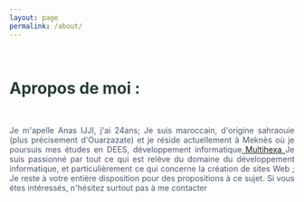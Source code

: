 ```yaml
---
layout: page
permalink: /about/
---
```

<br>
<h1 style="color:#273e3b;">Apropos de moi :</h1>
<br>
<p style="color:#49566e; text-align:justify;">Je m'apelle Anas IJJI, j'ai 24ans; Je suis maroccain, d'origine sahraouie (plus précisement d'Ouarzazate) et je réside actuellement â Meknès où je poursuis mes études en DEES, développement informatique<a href="www.multihexa-meknes.ma"> Multihexa </a>
Je suis passionné par tout ce qui est relève du domaine du développement informatique, et particulièrement ce qui concerne la création de sites Web ;
Je reste à votre entière disposition pour des propositions à ce sujet.
Si vous étes intéressés, n'hésitez surtout pas à me contacter </p>


